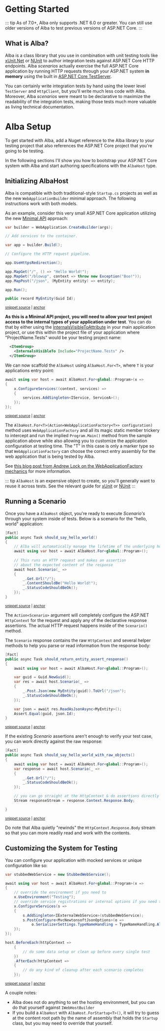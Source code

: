 # Getting Started

::: tip
As of 7.0+, Alba only supports .NET 6.0 or greater. You can still use older versions of Alba to test previous versions of ASP.NET Core.
:::

## What is Alba?

Alba is a class library that you use in combination with unit testing tools like [xUnit.Net](https://xunit.github.io) or [NUnit](https://docs.nunit.org/) to author integration tests
against ASP.NET Core HTTP endpoints. Alba *scenarios* actually exercise the full ASP.NET Core application by running HTTP requests through your ASP.NET system **in memory** using the 
built in [ASP.NET Core TestServer](https://docs.microsoft.com/en-us/aspnet/core/test/integration-tests?view=aspnetcore-7.0).

You can certainly write integration tests by hand using the lower level `TestServer` and `HttpClient`, but you'll write much less code with Alba. Moreover, Alba *scenarios* were meant to be declarative to maximize the readability of the integration tests, making those tests much more valuable as living technical documentation.

# Alba Setup

To get started with Alba, add a Nuget reference to the Alba library to your testing project that also references the ASP.NET Core
project that you're going to be testing. 

In the following sections I'll show you how to bootstrap
your ASP.NET Core system with Alba and start authoring specifications with the `AlbaHost` type.

## Initializing AlbaHost

Alba is compatible with both traditional-style `Startup.cs` projects as well as the new `WebApplicationBuilder` minimal approach. The following instructions work with both models.

As an example, consider this very small ASP.NET Core application utilizing the new [Minimal API](https://docs.microsoft.com/en-us/aspnet/core/tutorials/min-web-api?view=aspnetcore-6.0&tabs=visual-studio) approach:

<!-- snippet: sample_minimal_web_api -->
<a id='snippet-sample_minimal_web_api'></a>
```cs
var builder = WebApplication.CreateBuilder(args);

// Add services to the container.

var app = builder.Build();

// Configure the HTTP request pipeline.

app.UseHttpsRedirection();

app.MapGet("/", () => "Hello World!");
app.MapGet("/blowup", context => throw new Exception("Boo!"));
app.MapPost("/json", (MyEntity entity) => entity);

app.Run();

public record MyEntity(Guid Id);
```
<sup><a href='https://github.com/JasperFx/alba/blob/master/src/WebApiNet6/Program.cs#L1-L23' title='Snippet source file'>snippet source</a> | <a href='#snippet-sample_minimal_web_api' title='Start of snippet'>anchor</a></sup>
<!-- endSnippet -->

**As this is a Minimal API project, you will need to allow your test project access to the internal types of your application under test**. You
can do that by either using the [InternalsVisibleToAttribute](https://docs.microsoft.com/en-us/dotnet/api/system.runtime.compilerservices.internalsvisibletoattribute?view=net-6.0) in your main
application project, or use this within the project file of your application where "ProjectName.Tests" would be your testing project name:

```xml
  <ItemGroup>
    <InternalsVisibleTo Include="ProjectName.Tests" />
  </ItemGroup>
```

We can now scaffold the `AlbaHost` using `AlbaHost.For<T>`, where `T` is your applications entry point:

<!-- snippet: sample_bootstrapping_with_web_application_factory -->
<a id='snippet-sample_bootstrapping_with_web_application_factory'></a>
```cs
await using var host = await AlbaHost.For<global::Program>(x =>
{
    x.ConfigureServices((context, services) =>
    {
        services.AddSingleton<IService, ServiceA>();
    });
});
```
<sup><a href='https://github.com/JasperFx/alba/blob/master/src/Alba.Testing/Acceptance/web_application_factory_usage.cs#L44-L53' title='Snippet source file'>snippet source</a> | <a href='#snippet-sample_bootstrapping_with_web_application_factory' title='Start of snippet'>anchor</a></sup>
<!-- endSnippet -->

The `AlbaHost.For<T>(Action<WebApplicationFactory<T>> configuration)` method uses `WebApplicationFactory` and all its magic static
member trickery to intercept and run the implied `Program.Main()` method from the sample application above while also allowing you to customize 
the application configuration at testing time. The "T" in this case is only a marker type so that `WebApplicationFactory` can choose the correct 
entry assembly for the web application that is being tested by Alba.

See [this blog post from Andrew Lock on the WebApplicationFactory mechanics](https://andrewlock.net/exploring-dotnet-6-part-6-supporting-integration-tests-with-webapplicationfactory-in-dotnet-6/)
for more information.

::: tip
`AlbaHost` is an expensive object to create, so you'll generally want to reuse it across tests. See the relevant guide for [xUnit](xunit.md) or [NUnit](nunit.md)
:::

## Running a Scenario

Once you have a `AlbaHost` object, you're ready to execute *Scenario's* through your system inside of tests.
Below is a scenario for the "hello, world" application:

<!-- snippet: sample_should_say_hello_world -->
<a id='snippet-sample_should_say_hello_world'></a>
```cs
[Fact]
public async Task should_say_hello_world()
{
    // Alba will automatically manage the lifetime of the underlying host
    await using var host = await AlbaHost.For<global::Program>();
    
    // This runs an HTTP request and makes an assertion
    // about the expected content of the response
    await host.Scenario(_ =>
    {
        _.Get.Url("/");
        _.ContentShouldBe("Hello World!");
        _.StatusCodeShouldBeOk();
    });
}
```
<sup><a href='https://github.com/JasperFx/alba/blob/master/src/Alba.Testing/Samples/Quickstart.cs#L23-L39' title='Snippet source file'>snippet source</a> | <a href='#snippet-sample_should_say_hello_world' title='Start of snippet'>anchor</a></sup>
<!-- endSnippet -->


The `Action<Scenario>` argument will completely configure the ASP.NET `HttpContext` for the request and apply
any of the declarative response assertions. The actual HTTP request happens inside of the `Scenario()` method. 

The `Scenario` response contains the raw `HttpContext` and several helper methods to help you parse or read information from the response body:

<!-- snippet: sample_should_return_entity_assert_response -->
<a id='snippet-sample_should_return_entity_assert_response'></a>
```cs
[Fact]
public async Task should_return_entity_assert_response()
{
    await using var host = await AlbaHost.For<global::Program>();

    var guid = Guid.NewGuid();
    var res = await host.Scenario(_ =>
    {
        _.Post.Json(new MyEntity(guid)).ToUrl("/json");
        _.StatusCodeShouldBeOk();
    });

    var json = await res.ReadAsJsonAsync<MyEntity>();
    Assert.Equal(guid, json.Id);
}
```
<sup><a href='https://github.com/JasperFx/alba/blob/master/src/Alba.Testing/Samples/Quickstart.cs#L41-L57' title='Snippet source file'>snippet source</a> | <a href='#snippet-sample_should_return_entity_assert_response' title='Start of snippet'>anchor</a></sup>
<!-- endSnippet -->

If the existing *Scenario* assertions aren't enough to verify your test case, you can work directly against the raw response:

<!-- snippet: sample_should_say_hello_world_with_raw_objects -->
<a id='snippet-sample_should_say_hello_world_with_raw_objects'></a>
```cs
[Fact]
public async Task should_say_hello_world_with_raw_objects()
{
    await using var host = await AlbaHost.For<global::Program>();
    var response = await host.Scenario(_ =>
    {
        _.Get.Url("/");
        _.StatusCodeShouldBeOk();
    });

    // you can go straight at the HttpContext & do assertions directly on the responseStream
    Stream responseStream = response.Context.Response.Body;

}
```
<sup><a href='https://github.com/JasperFx/alba/blob/master/src/Alba.Testing/Samples/Quickstart.cs#L61-L76' title='Snippet source file'>snippet source</a> | <a href='#snippet-sample_should_say_hello_world_with_raw_objects' title='Start of snippet'>anchor</a></sup>
<!-- endSnippet -->

Do note that Alba quietly "rewinds" the `HttpContext.Response.Body` stream so that you can more readily read and work with the contents.

## Customizing the System for Testing

You can configure your application with mocked services or unique configuration like so:

<!-- snippet: sample_configuration_overrides -->
<a id='snippet-sample_configuration_overrides'></a>
```cs
var stubbedWebService = new StubbedWebService();

await using var host = await AlbaHost.For<global::Program>(x =>
{
    // override the environment if you need to
    x.UseEnvironment("Testing");
    // override service registrations or internal options if you need to
    x.ConfigureServices(s =>
    {
        s.AddSingleton<IExternalWebService>(stubbedWebService);
        s.PostConfigure<MvcNewtonsoftJsonOptions>(o =>
            o.SerializerSettings.TypeNameHandling = TypeNameHandling.All);
    });
});

host.BeforeEach(httpContext =>
    {
        // do some data setup or clean up before every single test
    })
    .AfterEach(httpContext =>
    {
        // do any kind of cleanup after each scenario completes
    });
```
<sup><a href='https://github.com/JasperFx/alba/blob/master/src/Alba.Testing/Samples/Quickstart.cs#L162-L186' title='Snippet source file'>snippet source</a> | <a href='#snippet-sample_configuration_overrides' title='Start of snippet'>anchor</a></sup>
<!-- endSnippet -->

A couple notes:

* Alba does not do anything to set the hosting environment, but you can do that yourself against `IWebHostBuilder`
* If you build a `AlbaHost` with `AlbaHost.ForStartup<T>()`, it will try to guess at the content root path by the name of assembly
  that holds the `Startup` class, but you may need to override that yourself. 


